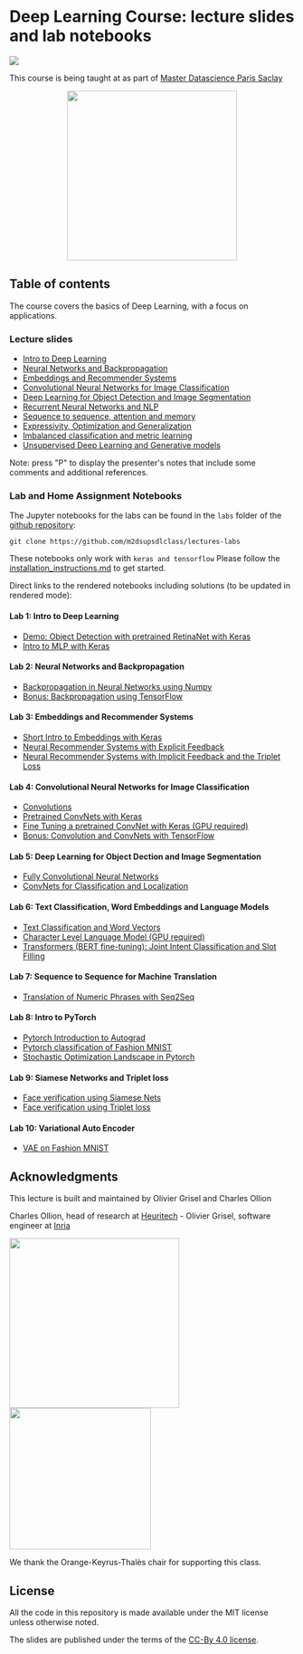 # Deep Learning Course: lecture slides and lab notebooks

<a href="https://mybinder.org/v2/gh/m2dsupsdlclass/lectures-labs/master">
  <img src="https://mybinder.org/badge.svg" />
</a>

This course is being taught at as part of [Master Datascience Paris
Saclay](http://datascience-x-master-paris-saclay.fr)

<p style="text-align: center">
<a href="http://datascience-x-master-paris-saclay.fr/"><img
  src="slides/05_conv_nets_2/images/Logo_Master_Datascience.png" width="300"/></a>
</p>

## Table of contents

The course covers the basics of Deep Learning, with a focus on applications.

### Lecture slides

  - [Intro to Deep Learning](https://m2dsupsdlclass.github.io/lectures-labs/slides/01_intro_to_deep_learning/index.html)
  - [Neural Networks and Backpropagation](https://m2dsupsdlclass.github.io/lectures-labs/slides/02_backprop/index.html)
  - [Embeddings and Recommender Systems](https://m2dsupsdlclass.github.io/lectures-labs/slides/03_recommender_systems/index.html)
  - [Convolutional Neural Networks for Image Classification](https://m2dsupsdlclass.github.io/lectures-labs/slides/04_conv_nets/index.html)
  - [Deep Learning for Object Detection and Image Segmentation](https://m2dsupsdlclass.github.io/lectures-labs/slides/05_conv_nets_2/index.html)
  - [Recurrent Neural Networks and NLP](https://m2dsupsdlclass.github.io/lectures-labs/slides/06_deep_nlp/index.html)
  - [Sequence to sequence, attention and memory](https://m2dsupsdlclass.github.io/lectures-labs/slides/07_deep_nlp_2/index.html)
  - [Expressivity, Optimization and Generalization](https://m2dsupsdlclass.github.io/lectures-labs/slides/08_expressivity_optimization_generalization/index.html)
  - [Imbalanced classification and metric learning](https://m2dsupsdlclass.github.io/lectures-labs/slides/09_imbalanced_classif_metric_learning/index.html)
  - [Unsupervised Deep Learning and Generative models](https://m2dsupsdlclass.github.io/lectures-labs/slides/10_unsupervised_generative_models/index.html)

Note: press "P" to display the presenter's notes that include some comments and
additional references.

### Lab and Home Assignment Notebooks

The Jupyter notebooks for the labs can be found in the `labs` folder of
the [github repository](https://github.com/m2dsupsdlclass/lectures-labs/):

    git clone https://github.com/m2dsupsdlclass/lectures-labs

These notebooks only work with `keras and tensorflow`
Please follow the [installation\_instructions.md](
https://github.com/m2dsupsdlclass/lectures-labs/blob/master/installation_instructions.md)
to get started.

Direct links to the rendered notebooks including solutions (to be updated in rendered mode): 

#### Lab 1: Intro to Deep Learning

  - [Demo: Object Detection with pretrained RetinaNet with Keras](https://github.com/m2dsupsdlclass/lectures-labs/blob/master/labs/01_keras/Demo_RetinaNet.ipynb)
  - [Intro to MLP with Keras](https://github.com/m2dsupsdlclass/lectures-labs/blob/master/labs/01_keras/Intro%20Keras.ipynb)

#### Lab 2: Neural Networks and Backpropagation

  - [Backpropagation in Neural Networks using Numpy](https://github.com/m2dsupsdlclass/lectures-labs/blob/master/labs/02_backprop/Backpropagation_numpy.ipynb)
  - [Bonus: Backpropagation using TensorFlow](https://github.com/m2dsupsdlclass/lectures-labs/blob/master/labs/02_backprop/Backpropagation_tensorflow.ipynb)

#### Lab 3: Embeddings and Recommender Systems

  - [Short Intro to Embeddings with Keras](https://github.com/m2dsupsdlclass/lectures-labs/blob/master/labs/03_neural_recsys/Short_Intro_to_Embeddings_with_Keras_rendered.ipynb)
  - [Neural Recommender Systems with Explicit Feedback](https://github.com/m2dsupsdlclass/lectures-labs/blob/master/labs/03_neural_recsys/Explicit_Feedback_Neural_Recommender_System_rendered.ipynb)
  - [Neural Recommender Systems with Implicit Feedback and the Triplet Loss](https://github.com/m2dsupsdlclass/lectures-labs/blob/master/labs/03_neural_recsys/Implicit_Feedback_Recsys_with_the_triplet_loss_rendered.ipynb)

#### Lab 4: Convolutional Neural Networks for Image Classification

  - [Convolutions](https://github.com/m2dsupsdlclass/lectures-labs/blob/master/labs/04_conv_nets/Convolutions.ipynb)
  - [Pretrained ConvNets with Keras](https://github.com/m2dsupsdlclass/lectures-labs/blob/master/labs/04_conv_nets/Pretrained_ConvNets_with_Keras_rendered.ipynb)
  - [Fine Tuning a pretrained ConvNet with Keras (GPU required)](https://github.com/m2dsupsdlclass/lectures-labs/blob/master/labs/04_conv_nets/Fine_Tuning_Deep_CNNs_with_GPU_rendered.ipynb)
  - [Bonus: Convolution and ConvNets with TensorFlow](https://github.com/m2dsupsdlclass/lectures-labs/blob/master/labs/04_conv_nets/ConvNets_with_TensorFlow_rendered.ipynb)

#### Lab 5: Deep Learning for Object Dection and Image Segmentation

  - [Fully Convolutional Neural Networks](https://github.com/m2dsupsdlclass/lectures-labs/blob/master/labs/05_conv_nets_2/Fully_Convolutional_Neural_Networks_rendered.ipynb)
  - [ConvNets for Classification and Localization](https://github.com/m2dsupsdlclass/lectures-labs/blob/master/labs/05_conv_nets_2/ConvNets_for_Classification_and_Localization_rendered.ipynb)

#### Lab 6: Text Classification, Word Embeddings and Language Models

  - [Text Classification and Word Vectors](https://github.com/m2dsupsdlclass/lectures-labs/blob/master/labs/06_deep_nlp/NLP_word_vectors_classification_rendered.ipynb)
  - [Character Level Language Model (GPU required)](https://github.com/m2dsupsdlclass/lectures-labs/blob/master/labs/06_deep_nlp/Character_Level_Language_Model_rendered.ipynb)
  - [Transformers (BERT fine-tuning): Joint Intent Classification and Slot Filling](https://github.com/m2dsupsdlclass/lectures-labs/blob/master/labs/06_deep_nlp/Transformers_Joint_Intent_Classification_Slot_Filling_rendered.ipynb)

#### Lab 7: Sequence to Sequence for Machine Translation

  - [Translation of Numeric Phrases with Seq2Seq](https://github.com/m2dsupsdlclass/lectures-labs/blob/master/labs/07_seq2seq/Translation_of_Numeric_Phrases_with_Seq2Seq_rendered.ipynb)
  
#### Lab 8: Intro to PyTorch

  - [Pytorch Introduction to Autograd](https://github.com/m2dsupsdlclass/lectures-labs/blob/master/labs/08_frameworks/A_PyTorch_introduction__autograd_in_action.ipynb)
  - [Pytorch classification of Fashion MNIST](https://github.com/m2dsupsdlclass/lectures-labs/blob/master/labs/08_frameworks/Fashion_MNIST_classification.ipynb)
  - [Stochastic Optimization Landscape in Pytorch](https://github.com/m2dsupsdlclass/lectures-labs/blob/master/labs/08_frameworks/Minimal_MLP__stochastic_optimization_landscape.ipynb)

#### Lab 9: Siamese Networks and Triplet loss

  - [Face verification using Siamese Nets](https://github.com/m2dsupsdlclass/lectures-labs/blob/master/labs/09_triplet_loss/Face_Verification_Using_Siamese_Nets.ipynb)
  - [Face verification using Triplet loss](https://github.com/m2dsupsdlclass/lectures-labs/blob/master/labs/09_triplet_loss/Face_Verification_Using_Triplet_Loss.ipynb)

#### Lab 10: Variational Auto Encoder

  - [VAE on Fashion MNIST](https://github.com/m2dsupsdlclass/lectures-labs/blob/master/labs/10_unsupervised_generative_models/Variational_AutoEncoders.ipynb)
  
## Acknowledgments

This lecture is built and maintained by Olivier Grisel and Charles Ollion

Charles Ollion, head of research at [Heuritech](http://www.heuritech.com) -
Olivier Grisel, software engineer at
[Inria](https://team.inria.fr/parietal/en)

<a href="http://www.heuritech.com"><img src="slides/05_conv_nets_2/images/logo heuritech v2.png"
width="300"/></a> <a href="https://team.inria.fr/parietal/en"><img
src="slides/05_conv_nets_2/images/inria-logo.png" width="250"/></a>

We thank the  Orange-Keyrus-Thalès chair for supporting this class.

## License

All the code in this repository is made available under the MIT license
unless otherwise noted.

The slides are published under the terms of the [CC-By 4.0
license](https://creativecommons.org/licenses/by/4.0/).
